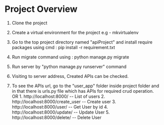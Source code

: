# Project Overview
1. Clone the project
2. Create a virtual environment for the project
       e.g - mkvirtualenv <env name>
       
3. Go to the top project directory named "apiProject" and install require
   packages using cmd :
               pip install -r requirement.txt
               
4. Run migrate command using :
       python manage.py migrate 
       
5. Run server by "python manage.py runserver" command

6. Visiting to server address, Created APIs can be checked.

7. To see the APIs url, go to the "user_app" folder inside project folder and
   in that there is urls.py file which has APIs for required crud operation.
                          OR
       1. http://localhost:8000/   --  List of users
       2. http://localhost:8000/create_user   --  Create user
       3. http://localhost:8000/user/<pk>  -- Get User by id
       4. http://localhost:8000/update/<pk>  -- Update User
       5. http://localhost:8000/delete/<pk>  -- Delete  User

